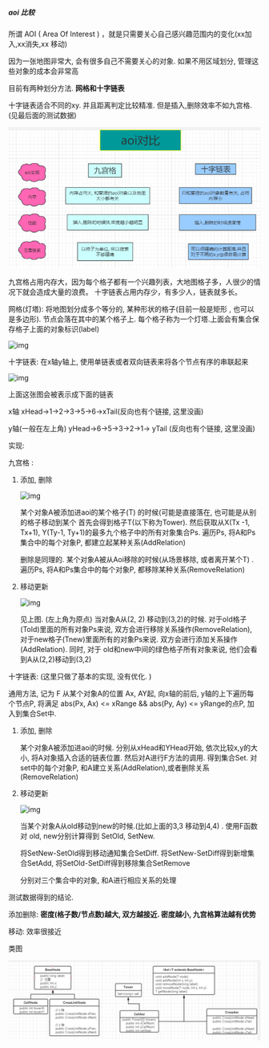 ##### aoi 比较  

所谓 AOI ( Area Of Interest ) ，就是只需要关心自己感兴趣范围内的变化(xx加入,xx消失,xx 移动)

因为一张地图非常大, 会有很多自己不需要关心的对象.   如果不用区域划分, 管理这些对象的成本会非常高

目前有两种划分方法.  **网格和十字链表**

十字链表适合不同的xy. 并且距离判定比较精准.  但是插入,删除效率不如九宫格.(见最后面的测试数据)

![image-20200922104310917](image-20200922104310917.png)

九宫格占用内存大，因为每个格子都有一个兴趣列表，大地图格子多，人很少的情况下就会造成大量的浪费。 十字链表占用内存少，有多少人，链表就多长。



网格(灯塔): 将地图划分成多个等分的, 某种形状的格子(目前一般是矩形 , 也可以是多边形).  节点会落在其中的某个格子上. 每个格子称为一个灯塔.上面会有集合保存格子上面的对象标识(label)

![img](https://lizb0907.github.io/images/posts/mmo_game/14.png)

十字链表: 在x轴y轴上, 使用单链表或者双向链表来将各个节点有序的串联起来

![img](http://images2015.cnblogs.com/blog/211061/201611/211061-20161129190012771-350959957.png)

上面这张图会被表示成下面的链表

x轴  xHead->1->2->3->5->6->xTail(反向也有个链接, 这里没画)

y轴(一般在左上角)  yHead->6->5->3->2->1-> yTail (反向也有个链接, 这里没画)



实现:

九宫格 : 

1. 添加, 删除

   ![img](https://lizb0907.github.io/images/posts/mmo_game/15.jpg)

   某个对象A被添加进aoi的某个格子(T) 的时候(可能是直接落在, 也可能是从别的格子移动到某个 首先会得到格子T(以下称为Tower).   然后获取从X(Tx -1, Tx+1), Y(Ty-1, Ty+1)的最多九个格子中的所有对象集合Ps.  遍历Ps, 将A和Ps集合中的每个对象P, 都建立起某种关系(AddRelation)

   删除是同理的. 某个对象A被从Aoi移除的时候(从场景移除, 或者离开某个T) .  遍历Ps, 将A和Ps集合中的每个对象P, 都移除某种关系(RemoveRelation)

2. 移动更新

   ![img](https://lizb0907.github.io/images/posts/mmo_game/16.jpg)

   见上图.  (左上角为原点)  当对象A从(2, 2) 移动到(3,2)的时候.   对于old格子(Told)里面的所有对象Ps来说,  双方会进行移除关系操作(RemoveRelation), 对于new格子(Tnew)里面所有的对象Ps来说.  双方会进行添加关系操作(AddRelation).  同时, 对于 old和new中间的绿色格子所有对象来说,  他们会看到A从(2,2)移动到(3,2)



十字链表: (这里只做了基本的实现, 没有优化. )

通用方法, 记为 F  从某个对象A的位置  Ax, AY起,  向x轴的前后, y轴的上下遍历每个节点P,   将满足 abs(Px, Ax) <= xRange && abs(Py, Ay) <= yRange的点P, 加入到集合Set中.

1. 添加, 删除

   某个对象A被添加进aoi的时候. 分别从xHead和YHead开始, 依次比较x,y的大小, 将A对象插入合适的链表位置.  然后对A进行F方法的调用. 得到集合Set.  对set中的每个对象P, 和A建立关系(AddRelation),或者删除关系(RemoveRelation)

2. 移动更新

   ![img](http://images2015.cnblogs.com/blog/211061/201611/211061-20161129190035881-592880827.png)

   当某个对象A从old移动到new的时候.(比如上面的3,3 移动到4,4) .   使用F函数对 old, new分别计算得到 SetOld, SetNew.   

   将SetNew-SetOld得到移动通知集合SetDiff. 将SetNew-SetDiff得到新增集合SetAdd,  将SetOld-SetDiff得到移除集合SetRemove

   分别对三个集合中的对象, 和A进行相应关系的处理



测试数据得到的结论. 

添加删除: **密度(格子数/节点数)越大, 双方越接近.    密度越小, 九宫格算法越有优势**

移动:   效率很接近



类图

![image-20200922111701671](image-20200922111701671.png)